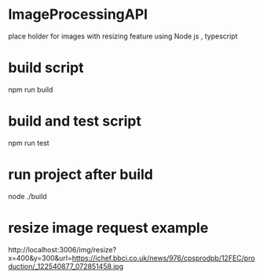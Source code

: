 # ImageProcessingAPI
 place holder for images with resizing feature using Node js , typescript

# build script
npm run build

# build and test script
npm run test

# run project after build
node ./build

# resize image request example
http://localhost:3006/img/resize?x=400&y=300&url=https://ichef.bbci.co.uk/news/976/cpsprodpb/12FEC/production/_122540877_072851458.jpg
